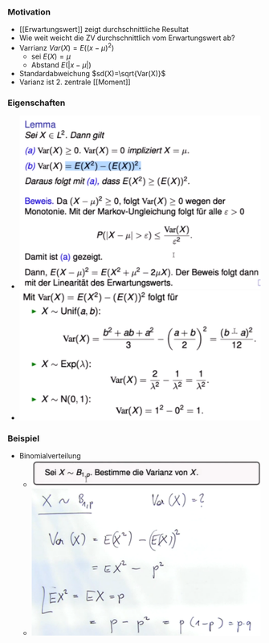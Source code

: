 ### Motivation
+ [[Erwartungswert]] zeigt durchschnittliche Resultat
+ Wie weit weicht die ZV durchschnittlich vom Erwartungswert ab?
+ Varrianz  $Var(X)=E((x-\mu)^2)$
	+ sei $E(X)=\mu$
	+ Abstand $E(|x-\mu|)$
+ Standardabweichung $sd(X)=\sqrt{Var(X)}$
+ Varianz ist 2. zentrale [[Moment]]

### Eigenschaften
+ ![](Pasted%20image%2020221030221254.png)
+ ![](Pasted%20image%2020221030221419.png)

### Beispiel
+ Binomialverteilung
	+ ![](Pasted%20image%2020221030221505.png)
	+ ![](Pasted%20image%2020221030221706.png)